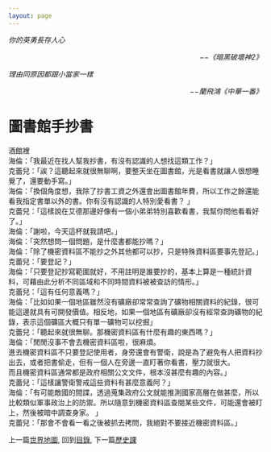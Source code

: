 ```yaml
---
layout: page
---
```


*你的英勇長存人心*  
<p align="right"><i>−−《暗黑破壞神2》</i></p>

*理由同原因都跟小當家一樣*  
<p align="right"><i>−−蘭飛鴻《中華一番》</i></p>

# 圖書館手抄書
酒館裡  
海倫：「我最近在找人幫我抄書，有沒有認識的人想找這類工作？」  
克蕾兒：「誒？這聽起來就很無聊啊，要整天坐在圖書館，光是看書就讓人很想睡覺了，還要動手寫。」  
海倫：「換個角度想，我除了抄書工資之外還會出圖書館年費，所以工作之餘還能看我指定書單以外的書。你有沒有認識的人特別愛看書？ 」  
克蕾兒：「這樣說在艾德那邊好像有一個小弟弟特別喜歡看書，我幫你問他看看好了。」  
海倫：「謝啦，今天這杯就我請吧。」  
海倫：「突然想問一個問題，是什麼書都能抄嗎？」  
海倫：「除了機密資料區不能抄之外其他都可以抄，只是特殊資料區要事先登記。」  
克蕾兒：「要登記？」  
海倫：「只要登記抄寫範圍就好，不用註明是誰要抄的，基本上算是一種統計資料，可藉由此分析不同區域和不同時間資料被被查訪的情形。」  
克蕾兒：「這有任何意義嗎？」  
海倫：「比如如果一個地區雖然沒有礦廠卻常常查詢了礦物相關資料的紀錄，很可能這邊就具有可開發價值。相反地，如果一個地區有礦廠卻沒有經常查詢礦物的紀錄，表示這個礦區大概只有單一礦物可以挖掘」  
克蕾兒：「聽起來就很無聊。那機密資料區有什麼有趣的東西嗎？」  
海倫：「閒閒沒事不會去機密資料區啦，很麻煩。  
進去機密資料區不只要登記使用者，身旁還會有警衛，說是為了避免有人把資料抄出去，或者把書偷走，但有一個人在旁邊一直盯著你看書，壓力就很大。  
而且機密資料區通常都是政府相關公文文件，根本沒甚麼有趣的內容。」  
克蕾兒：「這樣讓警衛警戒這些資料有甚麼意義阿？」  
海倫：「有可能敵國的間諜，透過蒐集政府公文就能推測國家高層在做甚麼，所以比較類似軍事政治上的防禦。所以隨意到機密資料區查閱某些文件，可能還會被盯上，然後被暗中調查身家。 」  
克蕾兒：「那會不會看一看之後被抓去拷問，我絕對不要接近機密資料區。」


上一篇[世界地圖](./WorldMap), 
回到[目錄](/SettingBook/#ch-1-world-setting), 
下一篇[歷史課](./History)
